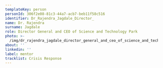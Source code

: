 ```yaml
---
templateKey: person
personId: 306f2e08-81c3-44a7-acb7-beb11f58c516
identifier: Dr_Rajendra_Jagdale_Director_
name: Dr. Rajendra
surname: Jagdale
role: Director General and CEO of Science and Technology Park
photo: >-
  /img/dr_rajendra_jagdale_director_general_and_ceo_of_science_and_technology_park.jpg
about: ''
linkedin: ''
label: mentor
tracklist: Crisis Response
---
```

